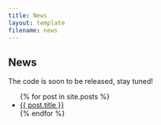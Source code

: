 ```yaml
---
title: News
layout: template
filename: news
---
```


## News

The code is soon to be released, stay tuned!

<ul>
  {% for post in site.posts %}
    <li>
      <a href="{{ post.url }}">{{ post.title }}</a>
    </li>
  {% endfor %}
</ul>
